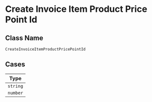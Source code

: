
# Create Invoice Item Product Price Point Id

## Class Name

`CreateInvoiceItemProductPricePointId`

## Cases

| Type |
|  --- |
| `string` |
| `number` |

